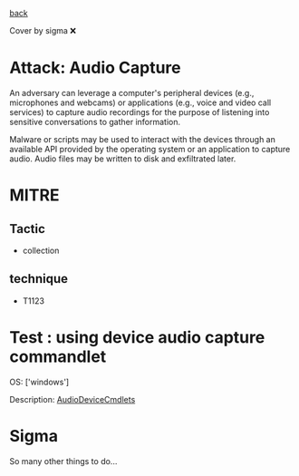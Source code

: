 [back](../index.md)

Cover by sigma :x: 

# Attack: Audio Capture

 An adversary can leverage a computer's peripheral devices (e.g., microphones and webcams) or applications (e.g., voice and video call services) to capture audio recordings for the purpose of listening into sensitive conversations to gather information.

Malware or scripts may be used to interact with the devices through an available API provided by the operating system or an application to capture audio. Audio files may be written to disk and exfiltrated later.

# MITRE
## Tactic
  - collection

## technique
  - T1123

# Test : using device audio capture commandlet

OS: ['windows']

Description: [AudioDeviceCmdlets](https://github.com/cdhunt/WindowsAudioDevice-Powershell-Cmdlet)


# Sigma

 So many other things to do...